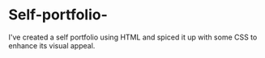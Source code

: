# Self-portfolio-
I've created a self portfolio using HTML and spiced it up with some CSS to enhance its visual appeal.
